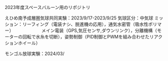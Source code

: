 2023年度スペースバルーン用のリポジトリ



えひめ南予成層圏気球共同実験：2023/9/17-2023/9/25
  気球区分：中気球
  ミッション：リーフィング（電装ナシ、脱進機の応用），通気水密管（吸水性ポリマー）
  　　　　　　メイン電装（GPS,気圧センサ,ダウンリンク），分離機構（モーターの回転で水糸を切断），姿勢制御（PID制御とPWMを組み合わせたリアクションホイール）


モンゴル放球実験：2024/03/
